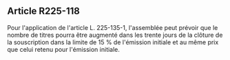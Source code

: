 Article R225-118
----
Pour l'application de l'article L. 225-135-1, l'assemblée peut prévoir que le
nombre de titres pourra être augmenté dans les trente jours de la clôture de la
souscription dans la limite de 15 % de l'émission initiale et au même prix que
celui retenu pour l'émission initiale.
